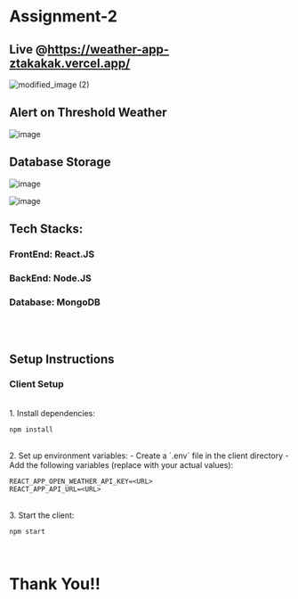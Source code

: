 # Assignment-2

## Live @https://weather-app-ztakakak.vercel.app/
![modified_image (2)](https://github.com/user-attachments/assets/1dcb0a9f-3399-486d-ad5d-ffc1d43e3ea7)
 <br>

## Alert on Threshold Weather
![image](https://github.com/user-attachments/assets/54ec2d08-a50b-4af5-a1ee-9af44000aacd)
 <br>

## Database Storage
![image](https://github.com/user-attachments/assets/b38ed03c-acac-47dc-afb7-24f3804d5fd8)
 <br>
 
  ![image](https://github.com/user-attachments/assets/8eb4ccfc-013a-46a9-97c4-27057eeffed6)
 <br>



## Tech Stacks:
### FrontEnd: React.JS
### BackEnd: Node.JS
### Database: MongoDB
<br>
<br>

## Setup Instructions

### Client Setup 
<br>
1. Install dependencies:

```
npm install
```
<br>
2. Set up environment variables:
- Create a `.env` file in the client directory
- Add the following variables (replace with your actual values):

  ```
  REACT_APP_OPEN_WEATHER_API_KEY=<URL>
  REACT_APP_API_URL=<URL>

  ```
<br>
3. Start the client:

```
npm start
```
<br>

# Thank You!!
